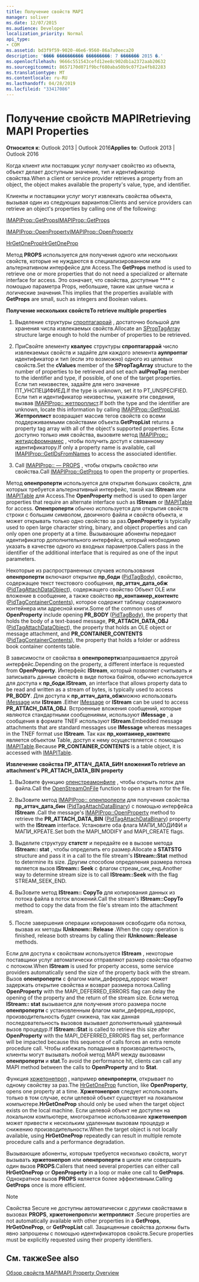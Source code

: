 ```yaml
---
title: Получение свойств MAPI
manager: soliver
ms.date: 12/07/2015
ms.audience: Developer
localization_priority: Normal
api_type:
- COM
ms.assetid: bd3f9f59-9020-46e6-9560-86a7a0eeca20
description: '���� ���������� ���������: 7 ������� 2015 �.'
ms.openlocfilehash: 9666c551543cefd12ee8c902db1a2372aab20632
ms.sourcegitcommit: 8657170d071f9bcf680aba50b9c07f2a4fb82283
ms.translationtype: MT
ms.contentlocale: ru-RU
ms.lasthandoff: 04/28/2019
ms.locfileid: "33417086"
---
```

# <a name="retrieving-mapi-properties"></a><span data-ttu-id="4e75c-103">Получение свойств MAPI</span><span class="sxs-lookup"><span data-stu-id="4e75c-103">Retrieving MAPI Properties</span></span>

 
  
<span data-ttu-id="4e75c-104">**Относится к**: Outlook 2013 | Outlook 2016</span><span class="sxs-lookup"><span data-stu-id="4e75c-104">**Applies to**: Outlook 2013 | Outlook 2016</span></span> 
  
<span data-ttu-id="4e75c-105">Когда клиент или поставщик услуг получает свойство из объекта, объект делает доступным значение, тип и идентификатор свойства.</span><span class="sxs-lookup"><span data-stu-id="4e75c-105">When a client or service provider retrieves a property from an object, the object makes available the property's value, type, and identifier.</span></span> 
  
<span data-ttu-id="4e75c-106">Клиенты и поставщики услуг могут извлекать свойства объекта, вызывая один из следующих вариантов:</span><span class="sxs-lookup"><span data-stu-id="4e75c-106">Clients and service providers can retrieve an object's properties by calling one of the following:</span></span>
  
[<span data-ttu-id="4e75c-107">IMAPIProp::GetProps</span><span class="sxs-lookup"><span data-stu-id="4e75c-107">IMAPIProp::GetProps</span></span>](imapiprop-getprops.md)
  
[<span data-ttu-id="4e75c-108">IMAPIProp::OpenProperty</span><span class="sxs-lookup"><span data-stu-id="4e75c-108">IMAPIProp::OpenProperty</span></span>](imapiprop-openproperty.md)
  
[<span data-ttu-id="4e75c-109">HrGetOneProp</span><span class="sxs-lookup"><span data-stu-id="4e75c-109">HrGetOneProp</span></span>](hrgetoneprop.md)
  
<span data-ttu-id="4e75c-110">Метод **PROPS** используется для получения одного или нескольких свойств, которые не нуждаются в специализированном или альтернативном интерфейсе для Access.</span><span class="sxs-lookup"><span data-stu-id="4e75c-110">The **GetProps** method is used to retrieve one or more properties that do not need a specialized or alternate interface for access.</span></span> <span data-ttu-id="4e75c-111">Это означает, что свойства, доступные \*\*\*\* с помощью параметра Props, небольшие, такие как целые числа и логические значения.</span><span class="sxs-lookup"><span data-stu-id="4e75c-111">This implies that the properties available with **GetProps** are small, such as integers and Boolean values.</span></span> 
  
 <span data-ttu-id="4e75c-112">**Получение нескольких свойств**</span><span class="sxs-lookup"><span data-stu-id="4e75c-112">**To retrieve multiple properties**</span></span>
  
1. <span data-ttu-id="4e75c-113">Выделение структуры [спроптагаррай](sproptagarray.md) , достаточно большой для хранения числа извлекаемых свойств.</span><span class="sxs-lookup"><span data-stu-id="4e75c-113">Allocate an [SPropTagArray](sproptagarray.md) structure large enough to hold the number of properties to be retrieved.</span></span> 
    
2. <span data-ttu-id="4e75c-114">ПриСвойте элементу **квалуес** структуры **спроптагаррай** число извлекаемых свойств и задайте для каждого элемента **аулпроптаг** идентификатор и тип (если это возможно) одного из целевых свойств.</span><span class="sxs-lookup"><span data-stu-id="4e75c-114">Set the **cValues** member of the **SPropTagArray** structure to the number of properties to be retrieved and set each **aulPropTag** member to the identifier and type, if possible, of one of the target properties.</span></span> <span data-ttu-id="4e75c-115">Если тип неизвестен, задайте для него значение ПТ_УНСПЕЦИФИЕД.</span><span class="sxs-lookup"><span data-stu-id="4e75c-115">If the type is unknown, set it to PT_UNSPECIFIED.</span></span> <span data-ttu-id="4e75c-116">Если тип и идентификатор неизвестны, укажите эти сведения, вызвав [IMAPIProp:: жетпроплист](imapiprop-getproplist.md).</span><span class="sxs-lookup"><span data-stu-id="4e75c-116">If both the type and the identifier are unknown, locate this information by calling [IMAPIProp::GetPropList](imapiprop-getproplist.md).</span></span> <span data-ttu-id="4e75c-117">**Жетпроплист** возвращает массив тегов свойств со всеми поддерживаемыми свойствами объекта.</span><span class="sxs-lookup"><span data-stu-id="4e75c-117">**GetPropList** returns a property tag array with all of the object's supported properties.</span></span> <span data-ttu-id="4e75c-118">Если доступно только имя свойства, вызовите метод [IMAPIProp:: жетидсфромнамес](imapiprop-getidsfromnames.md) , чтобы получить доступ к связанному идентификатору.</span><span class="sxs-lookup"><span data-stu-id="4e75c-118">If only a property name is available, call [IMAPIProp::GetIDsFromNames](imapiprop-getidsfromnames.md) to access the associated identifier.</span></span> 
    
3. <span data-ttu-id="4e75c-119">Call [IMAPIProp:: — PROPS](imapiprop-getprops.md) , чтобы открыть свойство или свойства.</span><span class="sxs-lookup"><span data-stu-id="4e75c-119">Call [IMAPIProp::GetProps](imapiprop-getprops.md) to open the property or properties.</span></span> 
    
<span data-ttu-id="4e75c-120">Метод **опенпроперти** используется для открытия больших свойств, для которых требуется альтернативный интерфейс, такой как **IStream** или [IMAPITable](imapitableiunknown.md) для Access.</span><span class="sxs-lookup"><span data-stu-id="4e75c-120">The **OpenProperty** method is used to open larger properties that require an alternate interface such as **IStream** or [IMAPITable](imapitableiunknown.md) for access.</span></span> <span data-ttu-id="4e75c-121">**Опенпроперти** обычно используется для открытия свойств строки с большим символом, двоичного файла и свойств объекта, и может открывать только одно свойство за раз.</span><span class="sxs-lookup"><span data-stu-id="4e75c-121">**OpenProperty** is typically used to open large character string, binary, and object properties and can only open one property at a time.</span></span> <span data-ttu-id="4e75c-122">Вызывающие абоненты передают идентификатор дополнительного интерфейса, который необходимо указать в качестве одного из входных параметров.</span><span class="sxs-lookup"><span data-stu-id="4e75c-122">Callers pass in the identifier of the additional interface that is required as one of the input parameters.</span></span> 
  
<span data-ttu-id="4e75c-123">Некоторые из распространенных случаев использования **опенпроперти** включают открытие **пр_боди** ([PidTagBody](pidtagbody-canonical-property.md)), свойство, содержащее текст текстового сообщения, **пр_аттач_дата_обж** ([PidTagAttachDataObject](pidtagattachdataobject-canonical-property.md)), содержащего свойство Объект OLE или вложение в сообщение, а также свойство **пр_контаинер_контентс** ([PidTagContainerContents](pidtagcontainercontents-canonical-property.md)), которое содержит таблицу содержимого контейнера или адресной книги.</span><span class="sxs-lookup"><span data-stu-id="4e75c-123">Some of the common uses of **OpenProperty** include opening **PR_BODY** ([PidTagBody](pidtagbody-canonical-property.md)), the property that holds the body of a text-based message, **PR_ATTACH_DATA_OBJ** ([PidTagAttachDataObject](pidtagattachdataobject-canonical-property.md)), the property that holds an OLE object or message attachment, and **PR_CONTAINER_CONTENTS** ([PidTagContainerContents](pidtagcontainercontents-canonical-property.md)), the property that holds a folder or address book container contents table.</span></span> 
  
<span data-ttu-id="4e75c-124">В зависимости от свойства в **опенпроперти**запрашивается другой интерфейс.</span><span class="sxs-lookup"><span data-stu-id="4e75c-124">Depending on the property, a different interface is requested from **OpenProperty**.</span></span> <span data-ttu-id="4e75c-125">Интерфейс **IStream**, который позволяет считывать и записывать данные свойств в виде потока байтов, обычно используется для доступа к **пр_боди**.</span><span class="sxs-lookup"><span data-stu-id="4e75c-125">**IStream**, an interface that allows property data to be read and written as a stream of bytes, is typically used to access **PR_BODY**.</span></span> <span data-ttu-id="4e75c-126">Для доступа к **пр_аттач_дата_обж**можно использовать [iMessage](imessageimapiprop.md) или **IStream** .</span><span class="sxs-lookup"><span data-stu-id="4e75c-126">Either [IMessage](imessageimapiprop.md) or **IStream** can be used to access **PR_ATTACH_DATA_OBJ**.</span></span> <span data-ttu-id="4e75c-127">Встроенные вложения сообщений, которые являются стандартными сообщениями, используют **iMessage** , а сообщения в формате TNEF используют **IStream**.</span><span class="sxs-lookup"><span data-stu-id="4e75c-127">Embedded message attachments that are standard messages use **IMessage** whereas messages in the TNEF format use **IStream**.</span></span> <span data-ttu-id="4e75c-128">Так как **пр_контаинер_контентс** является объектом Table, доступ к нему осуществляется с помощью [IMAPITable](imapitableiunknown.md).</span><span class="sxs-lookup"><span data-stu-id="4e75c-128">Because **PR_CONTAINER_CONTENTS** is a table object, it is accessed with [IMAPITable](imapitableiunknown.md).</span></span>
  
 <span data-ttu-id="4e75c-129">**Извлечение свойства ПР_АТТАЧ_ДАТА_БИН вложения**</span><span class="sxs-lookup"><span data-stu-id="4e75c-129">**To retrieve an attachment's PR_ATTACH_DATA_BIN property**</span></span>
  
1. <span data-ttu-id="4e75c-130">ВыЗовите функцию [опенстреамонфиле](openstreamonfile.md) , чтобы открыть поток для файла.</span><span class="sxs-lookup"><span data-stu-id="4e75c-130">Call the [OpenStreamOnFile](openstreamonfile.md) function to open a stream for the file.</span></span> 
    
2. <span data-ttu-id="4e75c-131">ВыЗовите метод [IMAPIProp:: опенпроперти](imapiprop-openproperty.md) для получения свойства **пр_аттач_дата_бин** ([PidTagAttachDataBinary](pidtagattachdatabinary-canonical-property.md)) с помощью интерфейса **IStream** .</span><span class="sxs-lookup"><span data-stu-id="4e75c-131">Call the message's [IMAPIProp::OpenProperty](imapiprop-openproperty.md) method to retrieve the **PR_ATTACH_DATA_BIN** ([PidTagAttachDataBinary](pidtagattachdatabinary-canonical-property.md)) property with the **IStream** interface.</span></span> <span data-ttu-id="4e75c-132">Установите оба флага МАПИ_МОДИФИ и МАПИ_КРЕАТЕ.</span><span class="sxs-lookup"><span data-stu-id="4e75c-132">Set both the MAPI_MODIFY and MAPI_CREATE flags.</span></span> 
    
3. <span data-ttu-id="4e75c-133">Выделите структуру **статстг** и передайте ее в вызове метода **IStream:: stat** , чтобы определить его размер.</span><span class="sxs-lookup"><span data-stu-id="4e75c-133">Allocate a **STATSTG** structure and pass it in a call to the file stream's **IStream::Stat** method to determine its size.</span></span> <span data-ttu-id="4e75c-134">Другим способом определения размера потока является вызов **IStream:: Seek** с флагом стреам_сик_енд.</span><span class="sxs-lookup"><span data-stu-id="4e75c-134">Another way to determine stream size is to call **IStream::Seek** with the flag STREAM_SEEK_END.</span></span> 
    
4. <span data-ttu-id="4e75c-135">ВыЗовите метод **IStream:: CopyTo** для копирования данных из потока файла в поток вложений.</span><span class="sxs-lookup"><span data-stu-id="4e75c-135">Call the stream's **IStream::CopyTo** method to copy the data from the file's stream into the attachment stream.</span></span> 
    
5. <span data-ttu-id="4e75c-136">После завершения операции копирования освободите оба потока, вызвав их методы **IUnknown:: Release** .</span><span class="sxs-lookup"><span data-stu-id="4e75c-136">When the copy operation is finished, release both streams by calling their **IUnknown::Release** methods.</span></span> 
    
<span data-ttu-id="4e75c-137">Если для доступа к свойствам используется **IStream** , некоторые поставщики услуг автоматически отправляют размер свойства обратно с потоком.</span><span class="sxs-lookup"><span data-stu-id="4e75c-137">When **IStream** is used for property access, some service providers automatically send the size of the property back with the stream.</span></span> <span data-ttu-id="4e75c-138">Вызов **опенпроперти** с флагом мапи_деферред_еррорс может задержать открытие свойства и возврат размера потока.</span><span class="sxs-lookup"><span data-stu-id="4e75c-138">Calling **OpenProperty** with the MAPI_DEFERRED_ERRORS flag can delay the opening of the property and the return of the stream size.</span></span> <span data-ttu-id="4e75c-139">Если метод **IStream:: stat** вызывается для получения этого размера после **опенпроперти** с установленным флагом мапи_деферред_еррорс, производительность будет снижена, так как данная последовательность вызовов вызывает дополнительный удаленный вызов процедур.</span><span class="sxs-lookup"><span data-stu-id="4e75c-139">If **IStream::Stat** is called to retrieve this size after **OpenProperty** with the MAPI_DEFERRED_ERRORS flag set, performance will be impacted because this sequence of calls forces an extra remote procedure call.</span></span> <span data-ttu-id="4e75c-140">Чтобы избежать попадания в производительность, клиенты могут вызывать любой метод MAPI между вызовами **опенпроперти** и **stat**.</span><span class="sxs-lookup"><span data-stu-id="4e75c-140">To avoid the performance hit, clients can call any MAPI method between the calls to **OpenProperty** and to **Stat**.</span></span>
  
<span data-ttu-id="4e75c-141">Функция [хржетонепроп](hrgetoneprop.md) , например **опенпроперти**, открывает по одному свойству за раз.</span><span class="sxs-lookup"><span data-stu-id="4e75c-141">The [HrGetOneProp](hrgetoneprop.md) function, like **OpenProperty**, opens one property at a time.</span></span> <span data-ttu-id="4e75c-142">**Хржетонепроп** следует использовать только в том случае, если целевой объект существует на локальном компьютере.</span><span class="sxs-lookup"><span data-stu-id="4e75c-142">**HrGetOneProp** should only be used when the target object exists on the local machine.</span></span> <span data-ttu-id="4e75c-143">Если целевой объект не доступен на локальном компьютере, многократное использование **хржетонепроп** может привести к нескольким удаленным вызовам процедур и снижению производительности.</span><span class="sxs-lookup"><span data-stu-id="4e75c-143">When the target object is not locally available, using **HrGetOneProp** repeatedly can result in multiple remote procedure calls and a performance degradation.</span></span> 
  
<span data-ttu-id="4e75c-144">Вызывающие абоненты, которым требуется несколько свойств, могут вызывать **хржетонепроп** или **опенпроперти** в цикле или совершать один вызов **PROPS**.</span><span class="sxs-lookup"><span data-stu-id="4e75c-144">Callers that need several properties can either call **HrGetOneProp** or **OpenProperty** in a loop or make one call to **GetProps**.</span></span> <span data-ttu-id="4e75c-145">Однократное вызов **PROPS** является более эффективным.</span><span class="sxs-lookup"><span data-stu-id="4e75c-145">Calling **GetProps** once is more efficient.</span></span> 
  
> [!NOTE]
> <span data-ttu-id="4e75c-146">Свойства Secure не доступны автоматически с другими свойствами в вызовах **PROPS**, **хржетонепроп**или **жетпроплист** .</span><span class="sxs-lookup"><span data-stu-id="4e75c-146">Secure properties are not automatically available with other properties in a **GetProps**, **HrGetOneProp**, or **GetPropList** call.</span></span> <span data-ttu-id="4e75c-147">Защищенные свойства должны быть явно запрошены с помощью идентификаторов свойств.</span><span class="sxs-lookup"><span data-stu-id="4e75c-147">Secure properties must be explicitly requested using their property identifiers.</span></span> 
  
## <a name="see-also"></a><span data-ttu-id="4e75c-148">См. также</span><span class="sxs-lookup"><span data-stu-id="4e75c-148">See also</span></span>



[<span data-ttu-id="4e75c-149">Обзор свойств MAPI</span><span class="sxs-lookup"><span data-stu-id="4e75c-149">MAPI Property Overview</span></span>](mapi-property-overview.md)


